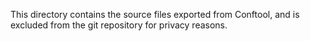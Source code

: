 This directory contains the source files exported from Conftool, and is
excluded from the git repository for privacy reasons.

